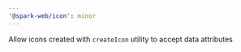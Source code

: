 ```yaml
---
'@spark-web/icon': minor
---
```


Allow icons created with `createIcon` utility to accept data attributes

